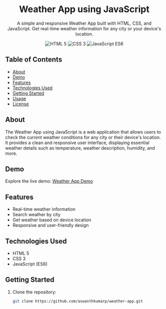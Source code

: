 


<!-- Project Title -->
<h1 align="center">Weather App using JavaScript</h1>

<!-- Project Description -->
<p align="center">
  A simple and responsive Weather App built with HTML, CSS, and JavaScript. Get real-time weather information for any city or your device's location.
</p>

<!-- Project Badges (optional) -->
<p align="center">
  <img src="https://img.shields.io/badge/HTML-5-orange" alt="HTML 5">
  <img src="https://img.shields.io/badge/CSS-3-blue" alt="CSS 3">
  <img src="https://img.shields.io/badge/JavaScript-ES6-yellow" alt="JavaScript ES6">
</p>

<!-- Table of Contents -->
## Table of Contents

- [About](#about)
- [Demo](#demo)
- [Features](#features)
- [Technologies Used](#technologies-used)
- [Getting Started](#getting-started)
- [Usage](#usage)
- [License](#license)

<!-- About Section -->
## About

The Weather App using JavaScript is a web application that allows users to check the current weather conditions for any city or their device's location. It provides a clean and responsive user interface, displaying essential weather details such as temperature, weather description, humidity, and more.

<!-- Demo Section -->
## Demo

Explore the live demo: [Weather App Demo]([https://aswanthkumarp.github.io/weatherapp])



<!-- Features Section -->
## Features

- Real-time weather information
- Search weather by city
- Get weather based on device location
- Responsive and user-friendly design

<!-- Technologies Used Section -->
## Technologies Used

- HTML 5
- CSS 3
- JavaScript (ES6)

<!-- Getting Started Section -->
## Getting Started

1. Clone the repository:

   ```bash
   git clone https://github.com/aswanthkumarp/weather-app.git
